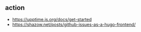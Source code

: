 ## action

- https://upptime.js.org/docs/get-started
- https://shazow.net/posts/github-issues-as-a-hugo-frontend/
